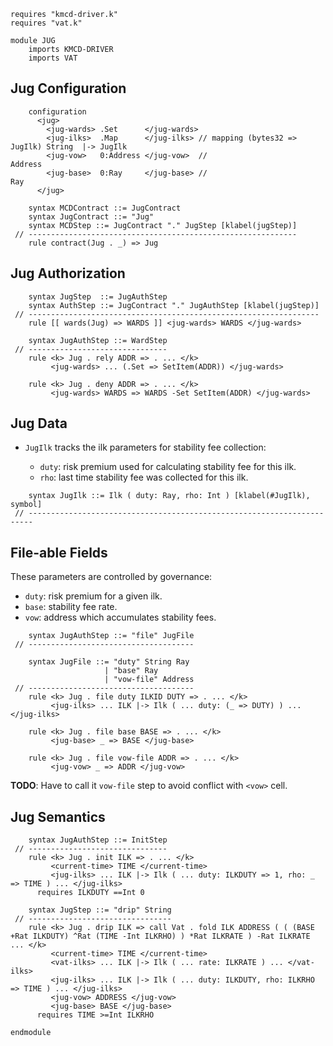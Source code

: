 ```k
requires "kmcd-driver.k"
requires "vat.k"

module JUG
    imports KMCD-DRIVER
    imports VAT
```

Jug Configuration
-----------------

```k
    configuration
      <jug>
        <jug-wards> .Set      </jug-wards>
        <jug-ilks>  .Map      </jug-ilks> // mapping (bytes32 => JugIlk) String  |-> JugIlk
        <jug-vow>   0:Address </jug-vow>  //                             Address
        <jug-base>  0:Ray     </jug-base> //                             Ray
      </jug>
```

```k
    syntax MCDContract ::= JugContract
    syntax JugContract ::= "Jug"
    syntax MCDStep ::= JugContract "." JugStep [klabel(jugStep)]
 // ------------------------------------------------------------
    rule contract(Jug . _) => Jug
```

Jug Authorization
-----------------

```k
    syntax JugStep  ::= JugAuthStep
    syntax AuthStep ::= JugContract "." JugAuthStep [klabel(jugStep)]
 // -----------------------------------------------------------------
    rule [[ wards(Jug) => WARDS ]] <jug-wards> WARDS </jug-wards>

    syntax JugAuthStep ::= WardStep
 // -------------------------------
    rule <k> Jug . rely ADDR => . ... </k>
         <jug-wards> ... (.Set => SetItem(ADDR)) </jug-wards>

    rule <k> Jug . deny ADDR => . ... </k>
         <jug-wards> WARDS => WARDS -Set SetItem(ADDR) </jug-wards>
```

Jug Data
--------

-   `JugIlk` tracks the ilk parameters for stability fee collection:

    -   `duty`: risk premium used for calculating stability fee for this ilk.
    -   `rho`: last time stability fee was collected for this ilk.

```k
    syntax JugIlk ::= Ilk ( duty: Ray, rho: Int ) [klabel(#JugIlk), symbol]
 // -----------------------------------------------------------------------
```

File-able Fields
----------------

These parameters are controlled by governance:

-   `duty`: risk premium for a given ilk.
-   `base`: stability fee rate.
-   `vow`: address which accumulates stability fees.

```k
    syntax JugAuthStep ::= "file" JugFile
 // -------------------------------------

    syntax JugFile ::= "duty" String Ray
                     | "base" Ray
                     | "vow-file" Address
 // -------------------------------------
    rule <k> Jug . file duty ILKID DUTY => . ... </k>
         <jug-ilks> ... ILK |-> Ilk ( ... duty: (_ => DUTY) ) ... </jug-ilks>

    rule <k> Jug . file base BASE => . ... </k>
         <jug-base> _ => BASE </jug-base>

    rule <k> Jug . file vow-file ADDR => . ... </k>
         <jug-vow> _ => ADDR </jug-vow>
```

**TODO**: Have to call it `vow-file` step to avoid conflict with `<vow>` cell.

Jug Semantics
-------------

```k
    syntax JugAuthStep ::= InitStep
 // -------------------------------
    rule <k> Jug . init ILK => . ... </k>
         <current-time> TIME </current-time>
         <jug-ilks> ... ILK |-> Ilk ( ... duty: ILKDUTY => 1, rho: _ => TIME ) ... </jug-ilks>
      requires ILKDUTY ==Int 0
```

```k
    syntax JugStep ::= "drip" String
 // --------------------------------
    rule <k> Jug . drip ILK => call Vat . fold ILK ADDRESS ( ( (BASE +Rat ILKDUTY) ^Rat (TIME -Int ILKRHO) ) *Rat ILKRATE ) -Rat ILKRATE ... </k>
         <current-time> TIME </current-time>
         <vat-ilks> ... ILK |-> Ilk ( ... rate: ILKRATE ) ... </vat-ilks>
         <jug-ilks> ... ILK |-> Ilk ( ... duty: ILKDUTY, rho: ILKRHO => TIME ) ... </jug-ilks>
         <jug-vow> ADDRESS </jug-vow>
         <jug-base> BASE </jug-base>
      requires TIME >=Int ILKRHO
```

```k
endmodule
```
